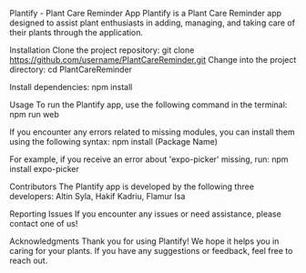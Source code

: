 Plantify - Plant Care Reminder App
Plantify is a Plant Care Reminder app designed to assist plant enthusiasts in adding, managing, and taking care of their plants through the application.

Installation
Clone the project repository:
git clone https://github.com/username/PlantCareReminder.git
Change into the project directory:
cd PlantCareReminder

Install dependencies:
npm install

Usage
To run the Plantify app, use the following command in the terminal:
npm run web

If you encounter any errors related to missing modules, you can install them using the following syntax:
npm install (Package Name)

For example, if you receive an error about 'expo-picker' missing, run:
npm install expo-picker

Contributors
The Plantify app is developed by the following three developers:
Altin Syla,
Hakif Kadriu,
Flamur Isa

Reporting Issues
If you encounter any issues or need assistance, please contact one of us!

Acknowledgments
Thank you for using Plantify! We hope it helps you in caring for your plants. If you have any suggestions or feedback, feel free to reach out.
